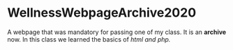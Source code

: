 # WellnessWebpageArchive2020

A webpage that was mandatory for passing one of my class. It is an **archive** now. In this class we learned the basics of <em>html<em/> and <em>php<em/>.
